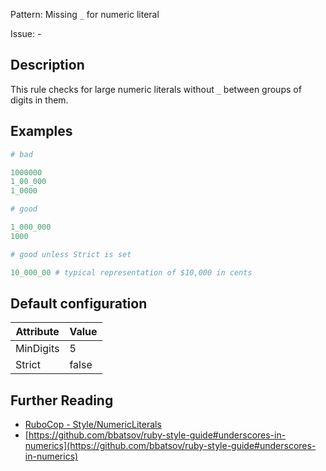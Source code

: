Pattern: Missing `_` for numeric literal

Issue: -

## Description

This rule checks for large numeric literals without `_` between groups of digits in them.

## Examples

```ruby
# bad

1000000
1_00_000
1_0000

# good

1_000_000
1000

# good unless Strict is set

10_000_00 # typical representation of $10,000 in cents
```

## Default configuration

Attribute | Value
--- | ---
MinDigits | 5
Strict | false

## Further Reading

* [RuboCop - Style/NumericLiterals](https://rubocop.readthedocs.io/en/latest/cops_style/#stylenumericliterals)
* [https://github.com/bbatsov/ruby-style-guide#underscores-in-numerics](https://github.com/bbatsov/ruby-style-guide#underscores-in-numerics)
